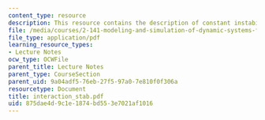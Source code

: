 ```yaml
---
content_type: resource
description: This resource contains the description of constant instability.
file: /media/courses/2-141-modeling-and-simulation-of-dynamic-systems-fall-2006/875dae4d9c1e1874bd553e7021af1016_interaction_stab.pdf
file_type: application/pdf
learning_resource_types:
- Lecture Notes
ocw_type: OCWFile
parent_title: Lecture Notes
parent_type: CourseSection
parent_uid: 9a04adf5-76eb-27f5-97a0-7e810f0f306a
resourcetype: Document
title: interaction_stab.pdf
uid: 875dae4d-9c1e-1874-bd55-3e7021af1016
---
```

